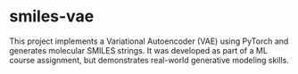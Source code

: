 # smiles-vae
This project implements a Variational Autoencoder (VAE) using PyTorch and generates molecular SMILES strings. It was developed as part of a ML course assignment, but demonstrates real-world generative modeling skills.

